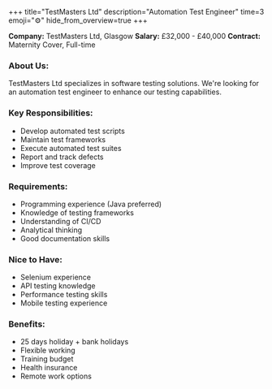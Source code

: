 +++
title="TestMasters Ltd"
description="Automation Test Engineer"
time=3
emoji="⚙️"
hide_from_overview=true
+++

**Company:** TestMasters Ltd, Glasgow
**Salary:** £32,000 - £40,000
**Contract:** Maternity Cover, Full-time

### About Us:

TestMasters Ltd specializes in software testing solutions. We're looking for an automation test engineer to enhance our testing capabilities.

### Key Responsibilities:

- Develop automated test scripts
- Maintain test frameworks
- Execute automated test suites
- Report and track defects
- Improve test coverage

### Requirements:

- Programming experience (Java preferred)
- Knowledge of testing frameworks
- Understanding of CI/CD
- Analytical thinking
- Good documentation skills

### Nice to Have:

- Selenium experience
- API testing knowledge
- Performance testing skills
- Mobile testing experience

### Benefits:

- 25 days holiday + bank holidays
- Flexible working
- Training budget
- Health insurance
- Remote work options
